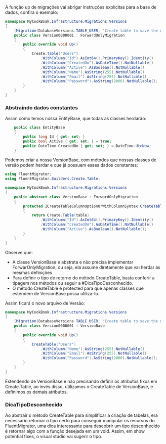 
A função up de migrações vai abrigar instruções explícitas para a base de dados, confira o exemplo:
```csharp
namespace MyCookBook.Infrastructure.Migrations.Versions
{
    [Migration(DatabaseVersions.TABLE_USER, "Create table to save the user's information")]
    public class Version0000001 : ForwardOnlyMigration
    {
        public override void Up()
        {
            Create.Table("Users")
                .WithColumn("Id").AsInt64().PrimaryKey().Identity()
                .WithColumn("CreatedOn").AsDateTime().NotNullable()
                .WithColumn("Active").AsBoolean().NotNullable()
                .WithColumn("Name").AsString(255).NotNullable()
                .WithColumn("Email").AsString(255).NotNullable()
                .WithColumn("Password").AsString(2000).NotNullable();
        }
    }
}
```


### Abstraindo dados constantes
Assim como temos nossa EntityBase, que todas as classes herdarão:
```csharp
    public class EntityBase
    {
        public long Id { get; set; }
        public bool Active { get; set; } = true;
        public DateTime CreatedOn { get; set; } = DateTime.UtcNow;
    }
```

Podemos criar a nossa VersionBase, com métodos que nossas classes de versão podem herdar e que já possuem esses dados constantes:
```csharp
using FluentMigrator;
using FluentMigrator.Builders.Create.Table;

namespace MyCookBook.Infrastructure.Migrations.Versions
{
    public abstract class VersionBase : ForwardOnlyMigration
    {
        protected ICreateTableColumnOptionOrWithColumnSyntax CreateTable(string table)
        {
            return Create.Table(table)
                .WithColumn("Id").AsInt64().PrimaryKey().Identity()
                .WithColumn("CreatedOn").AsDateTime().NotNullable()
                .WithColumn("Active").AsBoolean().NotNullable();
        }
    }
}
```
Observe que:
- A classe VersionBase é abstrata e não precisa implementar ForwarOnlyMigration, ou seja, ela assume diretamente que vai herdar as mesmas definições
- Para definir o tipo de retorno do método CreateTable, basta conferir a tipagem nos métodos ou seguir a #DicaTipoDesconhecido.
- O método CreateTable é protected para que apenas classes que estendem de VersionBase possa utiliza-lo.

Assim ficará o novo arquivo de Versão:
```csharp
namespace MyCookBook.Infrastructure.Migrations.Versions
{
    [Migration(DatabaseVersions.TABLE_USER, "Create table to save the user's information")]
    public class Version0000001 : VersionBase
    {
        public override void Up()
        {
            CreateTable("Users")
                .WithColumn("Name").AsString(255).NotNullable()
                .WithColumn("Email").AsString(255).NotNullable()
                .WithColumn("Password").AsString(2000).NotNullable();
        }
    }
}
```
Estendendo de VersionBase e não precisando definir os atributos fixos em Create.Table, ao invés disso, utilizamos o CreateTable de VersionBase, e definimos os demais atributos.


### DicaTipoDesconhecido
Ao abstrair o método CreateTable para simplificar a criação de tabelas, era necessário retornar o tipo certo para conseguir manipular os recursos do FluentMigrator, uma dica interessante para descobrir um tipo desconhecido é retornar algo com a função desejada em um void. 
Assim, em show potential fixes, o visual studio vai sugerir o tipo.

